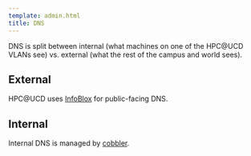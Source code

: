 ```yaml
---
template: admin.html
title: DNS
---
```


DNS is split between internal (what machines on one of the HPC@UCD VLANs see) vs. external (what the rest of the campus
and world sees).

## External

HPC@UCD uses [InfoBlox](https://infoblox.ucdavis.edu/) for public-facing DNS.

## Internal

Internal DNS is managed by [cobbler](../cobbler).
